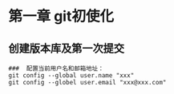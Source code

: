 # 第一章 git初使化
## 创建版本库及第一次提交
    ###  配置当前用户名和邮箱地址：
    git config --global user.name "xxx"
    git config --globel user.email "xxx@xxx.com"
    
    
